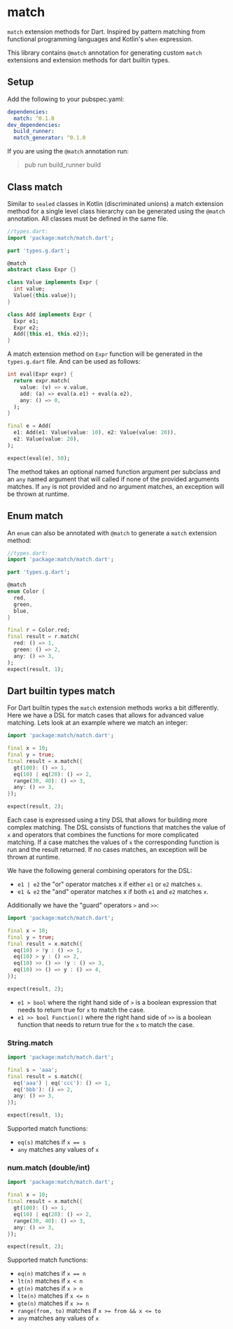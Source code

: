 # match
`match` extension methods for Dart. Inspired by pattern matching from functional
programming languages and Kotlin's `when` expression.

This library contains `@match` annotation for generating custom `match` extensions
and extension methods for dart builtin types.

## Setup

Add the following to your pubspec.yaml:

```yaml
dependencies:
  match: ^0.1.0
dev_dependencies:
  build_runner:
  match_generator: ^0.1.0
```

If you are using the `@match` annotation run:

> pub run build_runner build

## Class match

Similar to `sealed` classes in Kotlin (discriminated unions) a match
extension method for a single level class hierarchy can be generated using the
`@match` annotation. All classes must be defined in the same file.

```dart
//types.dart:
import 'package:match/match.dart';

part 'types.g.dart';

@match
abstract class Expr {}

class Value implements Expr {
  int value;
  Value({this.value});
}

class Add implements Expr {
  Expr e1;
  Expr e2;
  Add({this.e1, this.e2});
}
```

A match extension method on `Expr` function will be generated in the
`types.g.dart` file. And can be used as follows:

```dart
int eval(Expr expr) {
  return expr.match(
    value: (v) => v.value,
    add: (a) => eval(a.e1) + eval(a.e2),
    any: () => 0,
  );
}

final e = Add(
  e1: Add(e1: Value(value: 10), e2: Value(value: 20)),
  e2: Value(value: 20),
);

expect(eval(e), 50);
```

The method takes an optional named function argument per subclass and an `any`
named argument that will called if none of the provided arguments matches. If
`any` is not provided and no argument matches, an exception will be thrown at
runtime.

## Enum match

An `enum` can also be annotated with `@match` to generate a `match` extension
method:

```dart
//types.dart:
import 'package:match/match.dart';

part 'types.g.dart';

@match
enum Color {
  red,
  green,
  blue,
}

final r = Color.red;
final result = r.match(
  red: () => 1,
  green: () => 2,
  any: () => 3,
);
expect(result, 1);
```

## Dart builtin types match
For Dart builtin types the `match` extension methods works a bit differently.
Here we have a DSL for match cases that allows for advanced value matching. Lets
look at an example where we match an integer:

```dart
import 'package:match/match.dart';

final x = 10;
final y = true;
final result = x.match({
  gt(100): () => 1,
  eq(10) | eq(20): () => 2,
  range(30, 40): () => 3,
  any: () => 3,
});

expect(result, 2);
```

Each case is expressed using a tiny DSL that allows for building more complex matching. The
DSL consists of functions that matches the value of `x` and operators that
combines the functions for more complicated matching. If a case matches the
values of `x` the corresponding function is run and the result returned. If no
cases matches, an exception will be thrown at runtime.

We have the following general combining operators for the DSL:

- `e1 | e2` the "or" operator matches x if either `e1` or `e2` matches `x`.
- `e1 & e2` the "and" operator matches x if both `e1` and `e2` matches `x`.

Additionally we have the "guard" operators `>` and `>>`:

```dart
import 'package:match/match.dart';

final x = 10;
final y = true;
final result = x.match({
  eq(10) > !y : () => 1,
  eq(10) > y : () => 2,
  eq(10) >> () => !y : () => 3,
  eq(10) >> () => y : () => 4,
});

expect(result, 2);
```

- `e1 > bool` where the right hand side of `>` is a boolean expression that needs to
return true for `x` to match the case.
- `e1 >> bool Function()` where the right hand side of `>>` is a boolean
function that needs to return true for the `x` to match the case.


### String.match

```dart
import 'package:match/match.dart';

final s = 'aaa';
final result = s.match({
  eq('aaa') | eq('ccc'): () => 1,
  eq('bbb'): () => 2,
  any: () => 3,
});

expect(result, 1);
```

Supported match functions:

- `eq(s)` matches if `x == s`
- `any` matches any values of `x`

### num.match (double/int)

```dart
import 'package:match/match.dart';

final x = 10;
final result = x.match({
  gt(100): () => 1,
  eq(10) | eq(20): () => 2,
  range(30, 40): () => 3,
  any: () => 3,
});

expect(result, 2);
```

Supported match functions:

- `eq(n)` matches if `x == n`
- `lt(n)` matches if `x < n`
- `gt(n)` matches if `x > n`
- `lte(n)` matches if `x <= n`
- `gte(n)` matches if `x >= n`
- `range(from, to)` matches if `x >= from && x <= to`
- `any` matches any values of `x`
